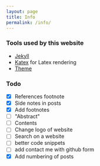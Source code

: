 ```yaml
---
layout: page
title: Info
permalink: /info/
---
```


### Tools used by this website
- [Jekyll](https://jekyllrb.com/)
- [Katex](https://katex.org/) for Latex rendering
- [Theme](https://github.com/ghosind/Jekyll-Paper-GithubA)


### Todo
 - [x] References footnote
 - [x] Side notes in posts
 - [x] Add footnotes
 - [ ] "Abstract"
 - [ ] Contents
 - [ ] Change logo of website
 - [ ] Search on a website
 - [ ] better code snippets
 - [ ] add contact me with github form
 - [x] Add numbering of posts